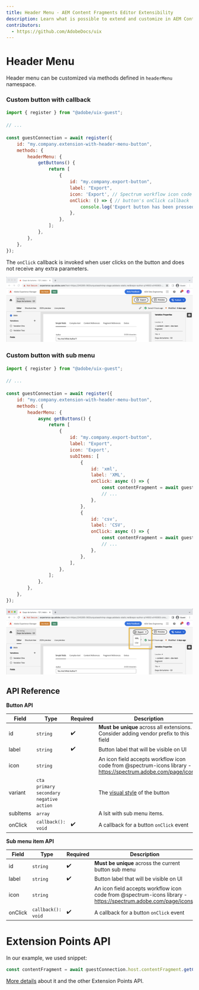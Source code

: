 ```yaml
---
title: Header Menu - AEM Content Fragments Editor Extensibility
description: Learn what is possible to extend and customize in AEM Content Fragments Editor
contributors:
  - https://github.com/AdobeDocs/uix
---
```


# Header Menu

Header menu can be customized via methods defined in `headerMenu` namespace.

### Custom button with callback

```js
import { register } from "@adobe/uix-guest";

// ...

const guestConnection = await register({
    id: "my.company.extension-with-header-menu-button",
    methods: {
        headerMenu: {
            getButtons() {
                return [
                    {
                        id: "my.company.export-button",
                        label: "Export",
                        icon: 'Export', // Spectrum workflow icon code from https://spectrum.adobe.com/page/icons/
                        onClick: () => { // button's onClick callback
                            console.log('Export button has been pressed.');
                        },
                    },
                ];
            },
        },
    },
});
```

The `onClick` callback is invoked when user clicks on the button and does not receive any extra parameters.

![Header menu item](./header-menu-item.png)

### Custom button with sub menu

```js
import { register } from "@adobe/uix-guest";

// ...

const guestConnection = await register({
    id: "my.company.extension-with-header-menu-button",
    methods: {
        headerMenu: {
            async getButtons() {
                return [
                    {
                        id: "my.company.export-button",
                        label: "Export",
                        icon: 'Export',
                        subItems: [
                            {
                                id: 'xml',
                                label: 'XML',
                                onClick: async () => {
                                    const contentFragment = await guestConnection.host.contentFragment.getContentFragment();
                                    // ...
                                },
                            },
                            {
                                id: 'csv',
                                label: 'CSV',
                                onClick: async () => {
                                    const contentFragment = await guestConnection.host.contentFragment.getContentFragment();
                                    // ...
                                },
                            },
                        ],
                    },
                ];
            },
        },
    },
});
```

![Header menu item with submenu](./header-menu-item-with-submenu.png)

## API Reference

**Button API**

| Field    | Type                                                                        | Required | Description                                                                                                   |
|----------|-----------------------------------------------------------------------------| ------ |---------------------------------------------------------------------------------------------------------------|
| id       | `string`                                                                    | ✔️  | **Must be unique** across all extensions. Consider adding vendor prefix to this field                         |
| label    | `string`                                                                    | ✔️  | Button label that will be visible on UI                                                                       |
| icon     | `string`                                                                    |    | An icon field accepts workflow icon code from @spectrum-icons library - https://spectrum.adobe.com/page/icons/ |
| variant  | `cta` <br /> `primary` <br /> `secondary` <br /> `negative` <br /> `action` |    | The [visual style](https://spectrum.adobe.com/page/button/#Options) of the button                             |
| subItems | `array`                                                                     |    | A lsit with sub menu items.                                                                                   |
| onClick  | `callback(): void`                                                          |  ✔️ | A callback for a button `onClick` event                                                                       |

**Sub menu item API**

| Field    | Type                                                                        | Required | Description                                                                                                  |
|----------|-----------------------------------------------------------------------------| ------ |--------------------------------------------------------------------------------------------------------------|
| id       | `string`                                                                    | ✔️  | **Must be unique** across the current button sub menu                                                        |
| label    | `string`                                                                    | ✔️  | Button label that will be visible on UI                                                                      |
| icon     | `string`                                                                    |    | An icon field accepts workflow icon code from @spectrum-icons library - https://spectrum.adobe.com/page/icons/ |
| onClick  | `callback(): void`                                                          |  ✔️ | A callback for a button `onClick` event                                                                      |


# Extension Points API

In our example, we used snippet:
```js
const contentFragment = await guestConnection.host.contentFragment.getContentFragment();`
```
[More details](../index.md) about it and the other Extension Points API.
